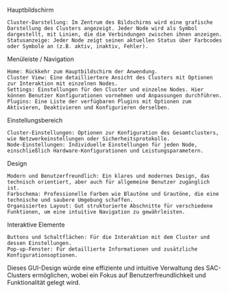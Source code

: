 Hauptbildschirm

    Cluster-Darstellung: Im Zentrum des Bildschirms wird eine grafische Darstellung des Clusters angezeigt. Jeder Node wird als Symbol dargestellt, mit Linien, die die Verbindungen zwischen ihnen anzeigen.
    Statusanzeige: Jeder Node zeigt seinen aktuellen Status über Farbcodes oder Symbole an (z.B. aktiv, inaktiv, Fehler).

Menüleiste / Navigation

    Home: Rückkehr zum Hauptbildschirm der Anwendung.
    Cluster View: Eine detailliertere Ansicht des Clusters mit Optionen zur Interaktion mit einzelnen Nodes.
    Settings: Einstellungen für den Cluster und einzelne Nodes. Hier können Benutzer Konfigurationen vornehmen und Anpassungen durchführen.
    Plugins: Eine Liste der verfügbaren Plugins mit Optionen zum Aktivieren, Deaktivieren und Konfigurieren derselben.

Einstellungsbereich

    Cluster-Einstellungen: Optionen zur Konfiguration des Gesamtclusters, wie Netzwerkeinstellungen oder Sicherheitsprotokolle.
    Node-Einstellungen: Individuelle Einstellungen für jeden Node, einschließlich Hardware-Konfigurationen und Leistungsparametern.

Design

    Modern und Benutzerfreundlich: Ein klares und modernes Design, das technisch orientiert, aber auch für allgemeine Benutzer zugänglich ist.
    Farbschema: Professionelle Farben wie Blautöne und Grautöne, die eine technische und saubere Umgebung schaffen.
    Organisiertes Layout: Gut strukturierte Abschnitte für verschiedene Funktionen, um eine intuitive Navigation zu gewährleisten.

Interaktive Elemente

    Buttons und Schaltflächen: Für die Interaktion mit dem Cluster und dessen Einstellungen.
    Pop-up-Fenster: Für detaillierte Informationen und zusätzliche Konfigurationsoptionen.

Dieses GUI-Design würde eine effiziente und intuitive Verwaltung des SAC-Clusters ermöglichen, wobei ein Fokus auf Benutzerfreundlichkeit und Funktionalität gelegt wird.

